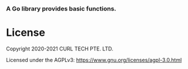 ### A Go library provides basic functions.

# License

Copyright 2020-2021 CURL TECH PTE. LTD.

Licensed under the AGPLv3: https://www.gnu.org/licenses/agpl-3.0.html
